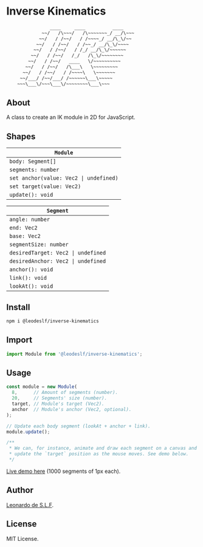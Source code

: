 # Inverse Kinematics

```txt
                ____     ____          ____
             ~~/   /\~~~/   /\~~~~~~~_/ __/\~~~
            ~~/   / /~~/   / /~~~~_/ __/\_\/~~
           ~~/   / /~~/   / /~~_/ __/\_\/~~~~
          ~~/   / /~~/   / /_/ __/\_\/~~~~~~
         ~~/   / /~~/   /_/   /\_\/~~~~~~~~
        ~~/   / /~~/   ____   \/~~~~~~~~~~
       ~~/   / /~~/   /\___\   \~~~~~~~~~
      ~~/   / /~~/   / /~~~~\   \~~~~~~~
     ~~/___/ /~~/___/ /~~~~~~\___\~~~~~
    ~~~\___\/~~~\___\/~~~~~~~~\___\~~~

```

## About

A class to create an IK module in 2D for JavaScript.

## Shapes

|`Module`
|---
|`body: Segment[]`
|`segments: number`
|`set anchor(value: Vec2 \| undefined)`
|`set target(value: Vec2)`
|`update(): void`

|`Segment`
|---
|`angle: number`
|`end: Vec2`
|`base: Vec2`
|`segmentSize: number`
|`desiredTarget: Vec2 \| undefined`
|`desiredAnchor: Vec2 \| undefined`
|`anchor(): void`
|`link(): void`
|`lookAt(): void`

## Install

```bash
npm i @leodeslf/inverse-kinematics
```

## Import

```javascript
import Module from '@leodeslf/inverse-kinematics';
```

## Usage

```javascript
const module = new Module(
  8,      // Amount of segments (number).
  20,     // Segments' size (number).
  target, // Module's target (Vec2).
  anchor  // Module's anchor (Vec2, optional).
);

// Update each body segment (lookAt + anchor + link).
module.update();

/**
 * We can, for instance, animate and draw each segment on a canvas and
 * update the `target` position as the mouse moves. See demo below.
 */
```

[Live demo here](https://leodeslf.github.io/inverse-kinematics/ "GitHub Pages") (1000 segments of 1px each).

## Author

[Leonardo de S.L.F](https://github.com/leodeslf "GitHub profile").

## License

MIT License.
